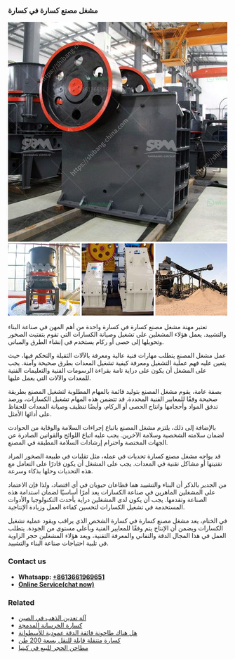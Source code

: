 <h3>مشغل مصنع كسارة في كسارة</h3><img src='1701853412.jpg' alt=''><p>تعتبر مهنة مشغل مصنع كسارة في كسارة واحدة من أهم المهن في صناعة البناء والتشييد. يعمل هؤلاء المشغلين على تشغيل وصيانة الكسارات التي تقوم بتفتيت الصخور وتحويلها إلى حصى أو ركام يستخدم في إنشاء الطرق والمباني.</p><p>عمل مشغل المصنع يتطلب مهارات فنية عالية ومعرفة بالآلات الثقيلة والتحكم فيها، حيث يتعين عليه فهم عملية التشغيل ومعرفة كيفية تشغيل المعدات بطرق صحيحة وآمنة. يجب على المشغل أن يكون على دراية تامة بقراءة الرسومات الفنية والتعليمات الفنية للمعدات والآلات التي يعمل عليها.</p><p>بصفة عامة، يقوم مشغل المصنع بتوليد قائمة بالمهام المطلوبة لتشغيل المصنع بطريقة صحيحة وفقًا للمعايير الفنية المحددة. قد تتضمن هذه المهام تشغيل الكسارات، ورصد تدفق المواد وأحجامها وانتاج الحصى أو الركام، وأيضًا تنظيف وصيانة المعدات للحفاظ على أدائها الأمثل.</p><p>بالإضافة إلى ذلك، يلتزم مشغل المصنع باتباع إجراءات السلامة والوقاية من الحوادث لضمان سلامته الشخصية وسلامة الآخرين. يجب عليه اتباع اللوائح والقوانين الصادرة عن الجهات المختصة واحترام إرشادات السلامة المطبقة في المصنع.</p><p>قد يواجه مشغل مصنع كسارة تحديات في عمله، مثل تقلبات في طبيعة الصخور المراد تفتيتها أو مشاكل تقنية في المعدات. يجب على المشغل أن يكون قادرًا على التعامل مع هذه التحديات وحلها بذكاء وسرعة.</p><p>من الجدير بالذكر أن البناء والتشييد هما قطاعان حيويان في أي اقتصاد، ولذا فإن الاعتماد على المشغلين الماهرين في صناعة الكسارات يعد أمرًا أساسيًا لضمان استدامة هذه الصناعة وتقدمها. يجب أن يكون لدى المشغلين دراية بأحدث التكنولوجيا والأدوات المستخدمة في تشغيل الكسارات لتحسين كفاءة العمل وزيادة الإنتاجية.</p><p>في الختام، يعد مشغل مصنع كسارة في كسارة الشخص الذي يراقب ويقود عملية تشغيل الكسارات ويضمن أن الإنتاج يتم وفقًا للمعايير الفنية وبأعلى مستوى من الجودة. يتطلب العمل في هذا المجال الدقة والتفاني والمعرفة التقنية، ويعد هؤلاء المشغلين حجر الزاوية في تلبية احتياجات صناعة البناء والتشييد.</p><h3>Contact us</h3><ul><li><strong>Whatsapp:&nbsp;<a href="https://wa.me/8613661969651">+8613661969651</a></strong></li><li><a href="https://swt.shibang-china.com/?git&amp;zhl&amp;مشغل مصنع كسارة في كسارة"><strong>Online Service(chat now)</strong></a></li></ul><h3>Related</h3><ul><li><a href='آلة تعدين الذهب في الصين.md'>آلة تعدين الذهب في الصين</a></li><li><a href='كسارة الخرسانة المدمجة.md'>كسارة الخرسانة المدمجة</a></li><li><a href='هل هناك طاحونة فائقة الدقة عمودية للأسطوانة.md'>هل هناك طاحونة فائقة الدقة عمودية للأسطوانة</a></li><li><a href='كسارة متنقلة قابلة للنقل بسعة 200 طن.md'>كسارة متنقلة قابلة للنقل بسعة 200 طن</a></li><li><a href='مطاحن الحجر للبيع في كينيا.md'>مطاحن الحجر للبيع في كينيا</a></li></ul>